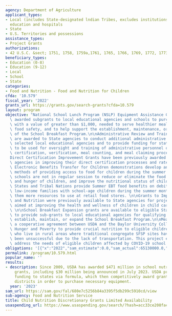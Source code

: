 ```yaml
---
agency: Department of Agriculture
applicant_types:
- Local (includes State-designated lndian Tribes, excludes institutions of higher
  education and hospitals
- State
- U.S. Territories and possessions
assistance_types:
- Project Grants
authorizations:
- 42 U.S.C. &sect; 1751, 1758, 1759a,1761, 1765, 1766, 1769, 1772, 1773, 1779.
beneficiary_types:
- Education (0-8)
- Education (9-12)
- Local
- School
- State
categories:
- Food and Nutrition - Food and Nutrition for Children
cfda: '10.579'
fiscal_year: '2022'
grants_url: https://grants.gov/search-grants?cfda=10.579
layout: program
objective: "National School Lunch Program (NSLP) Equipment Assistance Grants are competitively\
  \ awarded subgrants to local educational agencies and schools to purchase equipment,\
  \ with a value of greater than $1,000, needed to serve healthier meals, improve\
  \ food safety, and to help support the establishment, maintenance, or expansion\
  \ of the School Breakfast Program.\n\nAdministrative Review and Training (ART) grants\
  \ are awarded to State agencies to conduct additional administrative reviews of\
  \ selected local educational agencies and to provide funding for state agencies\
  \ to be used for oversight and training of administrative personnel on application,\
  \ certification, verification, meal counting, and meal claiming procedures. \n\n\
  Direct Certification Improvement Grants have been previously awarded to assist States\
  \ agencies in improving their direct certification processes and rates.\n\nSummer\
  \ Electronic Benefits Transfer for Children demonstrations develop and test innovative\
  \ methods of providing access to food for children during the summer months when\
  \ schools are not in regular session to reduce or eliminate the food insecurity\
  \ and hunger of children, and improve the nutritional status of children. Participating\
  \ States and Tribal Nations provide Summer EBT food benefits on debit cards to eligible\
  \ low-income families with school-age children during the summer months, giving\
  \ them more resources to use at retail food stores. \n\nGrants to Improve Health\
  \ and Nutrition were previously available to State agencies for projects that were\
  \ aimed at improving the health and wellness of children in child care settings.\
  \ \n\nSchool Breakfast Expansion grants are available to eligible State agencies\
  \ to provide sub-grants to local educational agencies for qualifying schools to\
  \ establish, maintain, or expand the School Breakfast Program.\n\nMeals to You is\
  \ a cooperative agreement between USDA and the Baylor University Collaborative on\
  \ Hunger and Poverty to provide crucial nutrition to eligible children nationwide\
  \ who live in rural areas where traditional congregate SFSP sites have historically\
  \ been unsuccessful due to the lack of transportation. This project expanded to\
  \ address the needs of eligible children affected by COVID-19 school closures."
obligations: '[{"x":"2022","sam_estimate":0.0,"sam_actual":65130000.0,"usa_spending_actual":46852027.31},{"x":"2023","sam_estimate":64500000.0,"sam_actual":0.0,"usa_spending_actual":165765196.31},{"x":"2024","sam_estimate":0.0,"sam_actual":0.0,"usa_spending_actual":0.0}]'
permalink: /program/10.579.html
popular_name: ''
results:
- description: Since 2009, USDA has awarded $471 million in school nutrition equipment
    grants, including $30 million being announced in July 2023. USDA provides this
    funding to states via formula, which then competitively award grants to school
    districts in order to purchase necessary equipment.
  year: '2023'
sam_url: https://sam.gov/fal/680e7c5256b84a3395f5db299c5910cd/view
sub-agency: Food and Nutrition Service
title: Child Nutrition Discretionary Grants Limited Availability
usaspending_url: https://www.usaspending.gov/search/?hash=acc33ce208fac706b15b74ec70b89962
---
```

